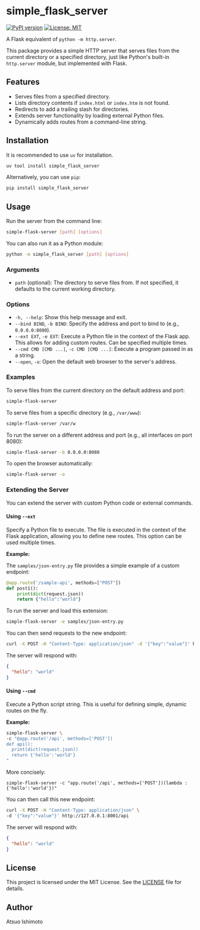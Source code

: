 # simple_flask_server

[![PyPI version](https://badge.fury.io/py/simple_flask_server.svg)](https://badge.fury.io/py/simple_flask_server)
[![License: MIT](https://img.shields.io/badge/License-MIT-yellow.svg)](https://opensource.org/licenses/MIT)

A Flask equivalent of `python -m http.server`.

This package provides a simple HTTP server that serves files from the current directory or a specified directory, just like Python's built-in `http.server` module, but implemented with Flask.

## Features

-   Serves files from a specified directory.
-   Lists directory contents if `index.html` or `index.htm` is not found.
-   Redirects to add a trailing slash for directories.
-   Extends server functionality by loading external Python files.
-   Dynamically adds routes from a command-line string.

## Installation

It is recommended to use `uv` for installation.

```bash
uv tool install simple_flask_server
```

Alternatively, you can use `pip`:

```bash
pip install simple_flask_server
```

## Usage

Run the server from the command line:

```bash
simple-flask-server [path] [options]
```

You can also run it as a Python module:

```bash
python -m simple_flask_server [path] [options]
```

### Arguments

-   `path` (optional): The directory to serve files from. If not specified, it defaults to the current working directory.

### Options

-   `-h, --help`: Show this help message and exit.
-   `--bind BIND`, `-b BIND`: Specify the address and port to bind to (e.g., `0.0.0.0:8080`).
-   `--ext EXT`, `-e EXT`: Execute a Python file in the context of the Flask app. This allows for adding custom routes. Can be specified multiple times.
-   `--cmd CMD [CMD ...]`, `-c CMD [CMD ...]`: Execute a program passed in as a string.
-   `--open`, `-o`: Open the default web browser to the server's address.

### Examples

To serve files from the current directory on the default address and port:

```bash
simple-flask-server
```

To serve files from a specific directory (e.g., `/var/www`):

```bash
simple-flask-server /var/w
```

To run the server on a different address and port (e.g., all interfaces on port 8080):

```bash
simple-flask-server -b 0.0.0.0:8080
```

To open the browser automatically:
```bash
simple-flask-server -o
```

### Extending the Server

You can extend the server with custom Python code or external commands.

#### Using `--ext`

Specify a Python file to execute. The file is executed in the context of the Flask application, allowing you to define new routes. This option can be used multiple times.

**Example:**

The `samples/json-entry.py` file provides a simple example of a custom endpoint:

```python
@app.route('/sample-api', methods=["POST"])
def post1():
    print(dict(request.json))
    return {"hello":"world"}
```

To run the server and load this extension:

```bash
simple-flask-server -e samples/json-entry.py
```

You can then send requests to the new endpoint:

```bash
curl -X POST -H "Content-Type: application/json" -d '{"key":"value"}' http://127.0.0.1:8001/sample-api
```

The server will respond with:

```json
{
  "hello": "world"
}
```

#### Using `--cmd`

Execute a Python script string. This is useful for defining simple, dynamic routes on the fly.

**Example:**

```bash
simple-flask-server \
-c "@app.route('/api', methods=['POST'])
def api():
  print(dict(request.json))
  return {'hello':'world'}
"
```

More concisely:

```
simple-flask-server -c "app.route('/api', methods=['POST'])(lambda : {'hello':'world'})"
```

You can then call this new endpoint:

```bash
curl -X POST -H "Content-Type: application/json" \
-d '{"key":"value"}' http://127.0.0.1:8001/api
```

The server will respond with:

```json
{
  "hello": "world"
}
```

## License


This project is licensed under the MIT License. See the [LICENSE](LICENSE) file for details.

## Author

Atsuo Ishimoto
